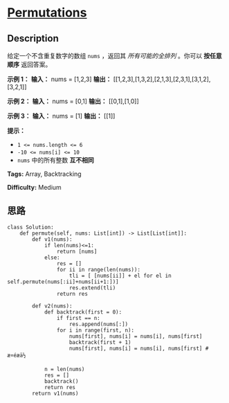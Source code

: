 # [Permutations][title]

## Description

给定一个不含重复数字的数组 `nums` ，返回其 _所有可能的全排列_ 。你可以 **按任意顺序** 返回答案。



**示例 1：**
            **输入：** nums = [1,2,3]    **输出：** [[1,2,3],[1,3,2],[2,1,3],[2,3,1],[3,1,2],[3,2,1]]    

**示例 2：**
            **输入：** nums = [0,1]    **输出：** [[0,1],[1,0]]    

**示例 3：**
            **输入：** nums = [1]    **输出：** [[1]]    



**提示：**

  * `1 <= nums.length <= 6`
  * `-10 <= nums[i] <= 10`
  * `nums` 中的所有整数 **互不相同**


**Tags:** Array, Backtracking

**Difficulty:** Medium

## 思路

``` python3
class Solution:
    def permute(self, nums: List[int]) -> List[List[int]]:
        def v1(nums):
            if len(nums)<=1:
                return [nums]
            else:
                res = []
                for ii in range(len(nums)):
                    tli = [ [nums[ii]] + el for el in self.permute(nums[:ii]+nums[ii+1:])]
                    res.extend(tli)
                return res

        def v2(nums):   
            def backtrack(first = 0):
                if first == n:  
                    res.append(nums[:])
                for i in range(first, n):
                    nums[first], nums[i] = nums[i], nums[first]
                    backtrack(first + 1)
                    nums[first], nums[i] = nums[i], nums[first] # æ¤éæä½
            
            n = len(nums)
            res = []
            backtrack()
            return res
        return v1(nums)

```

[title]: https://leetcode-cn.com/problems/permutations
